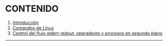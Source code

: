 # CONTENIDO

1. [Introducción](https://github.com/Ramixter/Introduccion-a-Linux/tree/main/CAPITULO-1#contenido)
2. [Comandos de Linux](https://github.com/Ramixter/Introduccion-a-Linux/tree/main/CAPITULO-2#contenido)
3. [Control del flujo stderr-stdout, operadores y procesos en segundo plano]()

***